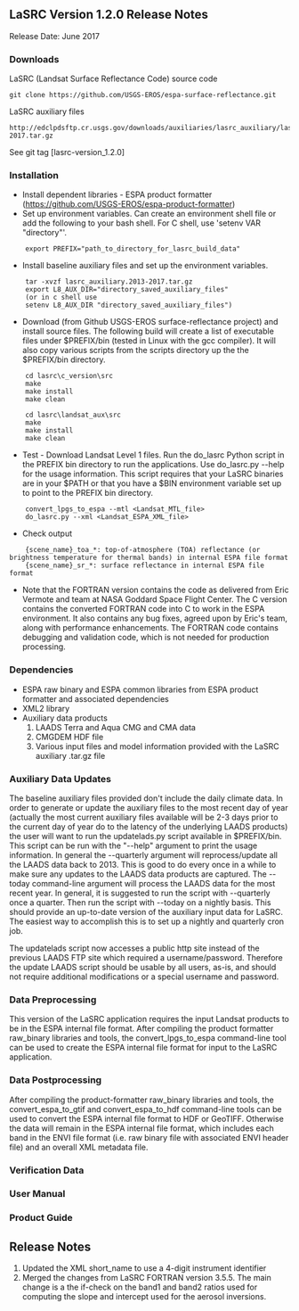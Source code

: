 ## LaSRC Version 1.2.0 Release Notes
Release Date: June 2017

### Downloads
LaSRC (Landsat Surface Reflectance Code) source code

    git clone https://github.com/USGS-EROS/espa-surface-reflectance.git

LaSRC auxiliary files

    http://edclpdsftp.cr.usgs.gov/downloads/auxiliaries/lasrc_auxiliary/lasrc_aux.2013-2017.tar.gz

See git tag [lasrc-version_1.2.0]

### Installation
  * Install dependent libraries - ESPA product formatter (https://github.com/USGS-EROS/espa-product-formatter)
  * Set up environment variables.  Can create an environment shell file or add the following to your bash shell.  For C shell, use 'setenv VAR "directory"'.
```
    export PREFIX="path_to_directory_for_lasrc_build_data"
```

  * Install baseline auxiliary files and set up the environment variables.
```
    tar -xvzf lasrc_auxiliary.2013-2017.tar.gz
    export L8_AUX_DIR="directory_saved_auxiliary_files"
    (or in c shell use 
    setenv L8_AUX_DIR "directory_saved_auxiliary_files")
```

  * Download (from Github USGS-EROS surface-reflectance project) and install source files. The following build will create a list of executable files under $PREFIX/bin (tested in Linux with the gcc compiler). It will also copy various scripts from the scripts directory up the the $PREFIX/bin directory.
```
    cd lasrc\c_version\src
    make
    make install
    make clean

    cd lasrc\landsat_aux\src
    make
    make install
    make clean
```

  * Test - Download Landsat Level 1 files.  Run the do\_lasrc Python script in the PREFIX bin directory to run the applications.  Use do\_lasrc.py --help for the usage information.  This script requires that your LaSRC binaries are in your $PATH or that you have a $BIN environment variable set up to point to the PREFIX bin directory.
```
    convert_lpgs_to_espa --mtl <Landsat_MTL_file>
    do_lasrc.py --xml <Landsat_ESPA_XML_file>
```

  * Check output
```
    {scene_name}_toa_*: top-of-atmosphere (TOA) reflectance (or brightness temperature for thermal bands) in internal ESPA file format
    {scene_name}_sr_*: surface reflectance in internal ESPA file format
```

  * Note that the FORTRAN version contains the code as delivered from Eric Vermote and team at NASA Goddard Space Flight Center.  The C version contains the converted FORTRAN code into C to work in the ESPA environment.  It also contains any bug fixes, agreed upon by Eric's team, along with performance enhancements.  The FORTRAN code contains debugging and validation code, which is not needed for production processing.

### Dependencies
  * ESPA raw binary and ESPA common libraries from ESPA product formatter and associated dependencies
  * XML2 library
  * Auxiliary data products
    1. LAADS Terra and Aqua CMG and CMA data
    2. CMGDEM HDF file
    3. Various input files and model information provided with the LaSRC auxiliary .tar.gz file

### Auxiliary Data Updates
The baseline auxiliary files provided don't include the daily climate data.  In order to generate or update the auxiliary files to the most recent day of year (actually the most current auxiliary files available will be 2-3 days prior to the current day of year do to the latency of the underlying LAADS products) the user will want to run the updatelads.py script available in $PREFIX/bin.  This script can be run with the "--help" argument to print the usage information.  In general the --quarterly argument will reprocess/update all the LAADS data back to 2013.  This is good to do every once in a while to make sure any updates to the LAADS data products are captured.  The --today command-line argument will process the LAADS data for the most recent year.  In general, it is suggested to run the script with --quarterly once a quarter.  Then run the script with --today on a nightly basis.  This should provide an up-to-date version of the auxiliary input data for LaSRC.  The easiest way to accomplish this is to set up a nightly and quarterly cron job.

The updatelads script now accesses a public http site instead of the previous LAADS FTP site which required a username/password.  Therefore the update LAADS script should be usable by all users, as-is, and should not require additional modifications or a special username and password.

### Data Preprocessing
This version of the LaSRC application requires the input Landsat products to be in the ESPA internal file format.  After compiling the product formatter raw\_binary libraries and tools, the convert\_lpgs\_to\_espa command-line tool can be used to create the ESPA internal file format for input to the LaSRC application.

### Data Postprocessing
After compiling the product-formatter raw\_binary libraries and tools, the convert\_espa\_to\_gtif and convert\_espa\_to\_hdf command-line tools can be used to convert the ESPA internal file format to HDF or GeoTIFF.  Otherwise the data will remain in the ESPA internal file format, which includes each band in the ENVI file format (i.e. raw binary file with associated ENVI header file) and an overall XML metadata file.

### Verification Data

### User Manual

### Product Guide

## Release Notes
1. Updated the XML short_name to use a 4-digit instrument identifier
2. Merged the changes from LaSRC FORTRAN version 3.5.5.  The main change is a
   the if-check on the band1 and band2 ratios used for computing the slope and
   intercept used for the aerosol inversions.

